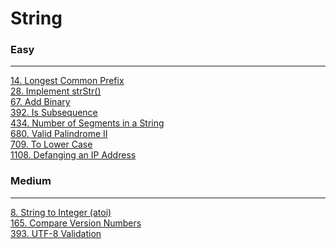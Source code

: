 # String

### Easy
---
[14. Longest Common Prefix](solutions/0014-Longest%20Common%20Prefix.md)</br>
[28. Implement strStr()](solutions/0028-Implement%20strStr().md)</br>
[67. Add Binary](solutions/0067-Add%20Binary.md)</br>
[392. Is Subsequence](solutions/0392-Is%20Subsequence.md)</br>
[434. Number of Segments in a String](solutions/0434-Number%20of%20Segments%20in%20a%20String.md)</br>
[680. Valid Palindrome II](solutions/0680-Valid%20Palindrome%20II.md)</br>
[709. To Lower Case](solutions/0709-To%20Lower%20Case.md)</br>
[1108. Defanging an IP Address](solutions/1108-Defanging%20an%20IP%20Address.md)</br>

### Medium
---
[8. String to Integer (atoi)](solutions/0008-String%20to%20Integer%20(atoi).md)</br>
[165. Compare Version Numbers](solutions/0165-Compare%20Version%20Numbers.md)</br>
[393. UTF-8 Validation](solutions/0393-UTF-8%20Validation.md)</br>